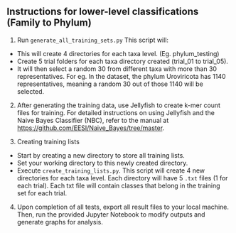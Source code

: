 ## Instructions for lower-level classifications (Family to Phylum)

1. Run `generate_all_training_sets.py` This script will:
   
- This will create 4 directories for each taxa level. (Eg. phylum_testing)
- Create 5 trial folders for each taxa directory created (trial_01 to trial_05).
- It will then select a random 30 from different taxa with more than 30 representatives. For eg. In the dataset, the phylum Uroviricota has 1140 representatives, meaning a random 30 out of those 1140 will be selected.
  
2. After generating the training data, use Jellyfish to create k-mer count files for training. For detailed instructions on using Jellyfish and the Naive Bayes Classifier (NBC), refer to the manual at https://github.com/EESI/Naive_Bayes/tree/master.

3. Creating training lists

- Start by creating a new directory to store all training lists.
- Set your working directory to this newly created directory.
- Execute `create_training_lists.py`. This script will create 4 new directories for each taxa level. Each directory will have 5 `.txt` files (1 for each trial). Each txt file will contain classes that belong in the training set for each trial.

4. Upon completion of all tests, export all result files to your local machine. Then, run the provided Jupyter Notebook to modify outputs and generate graphs for analysis.

